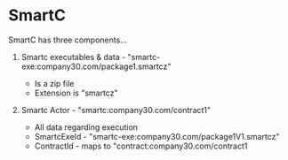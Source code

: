 # SmartC

SmartC has three components...

1. Smartc executables & data - "smartc-exe:company30.com/package1.smartcz"
    - Is a zip file
    - Extension is "smartcz"

1. Smartc Actor - "smartc:company30.com/contract1"
    - All data regarding execution 
    - SmartcExeId - "smartc-exe:company30.com/package1V1.smartcz"
    - ContractId - maps to "contract:company30.com/contract1
